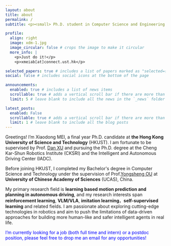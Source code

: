 ```yaml
---
layout: about
title: about
permalink: /
subtitle: <p><small> Ph.D. student in Computer Science and Engineering (CSE) • The Hong Kong University of Science and Technology (HKUST)</small></p>

profile:
  align: right
  image: xdm-1.jpg
  image_circular: false # crops the image to make it circular
  more_info: |
    <p>Just do it!</p>
    <p>xmeiab[at]connect.ust.hk</p>

selected_papers: true # includes a list of papers marked as "selected={true}"
social: false # includes social icons at the bottom of the page

announcements:
  enabled: true # includes a list of news items
  scrollable: true # adds a vertical scroll bar if there are more than 3 news items
  limit: 5 # leave blank to include all the news in the `_news` folder

latest_posts:
  enabled: False
  scrollable: true # adds a vertical scroll bar if there are more than 3 new posts items
  limit: 1 # leave blank to include all the blog posts
---
```


Greetings! I’m Xiaodong MEI, a final year Ph.D. candidate at **the Hong Kong University of Science and Technology** (HKUST). I am fortunate to be supervised by Prof. [Dan XU](https://www.danxurgb.net/) and pursuing the Ph.D. degree at the Cheng Kar-Shun Robotics Institute (CKSRI) and the Intelligent and Autonomous Driving Center (IADC).

Before joining HKUST, I completed my Bachelor's degree in Computer Science and Technology under the supervision of Prof.[Yongsheng OU](https://faculty.dlut.edu.cn/ouyongsheng/en/index.htm) at **University of Chinese Academy of Sciences** (UCAS), China.

My primary research field is **learning based motion prediction and planning in autonomous driving**, and my research interests span **reinforcement learning**, **VLM/VLA**, **imitation learning**，**self-supervised learning** and related fields. I am passionate about exploring cutting-edge technologies in robotics and aim to push the limitations of data-driven approaches for building more human-like and safer intelligent agents in real life.

<p style="color: blue;">I’m currently looking for a job (both full time and intern) or a postdoc position, please feel free to drop me an email for any opportunities!
